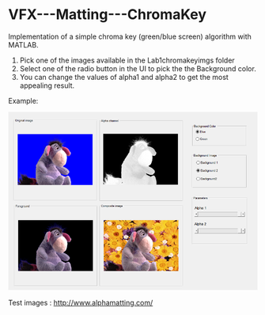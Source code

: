 # VFX---Matting---ChromaKey

Implementation of a simple chroma key (green/blue screen) algorithm with MATLAB.

1) Pick one of the images available in the Lab1chromakeyimgs folder
2) Select one of the radio button in the UI to pick the  the Background color.
3) You can change the values of alpha1 and alpha2 to get the most appealing result. 

Example:

![Alt text](img.png?raw=true "Title")

Test images : http://www.alphamatting.com/

